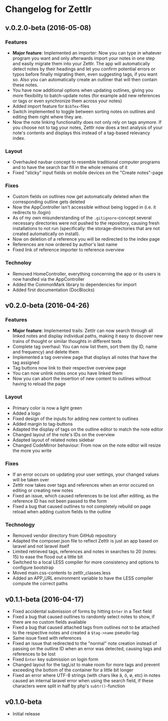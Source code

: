 # Changelog for Zettlr

## v.0.2.0-beta (2016-05-08)

### Features

* **Major feature**: Implemented an importer: Now you can type in whatever program you want and only afterwards import your notes in one step and easily migrate them into your Zettlr. The app will automatically detect notes by their headings and let you confirm potential errors or typos before finally migrating them, even suggesting tags, if you want so. Also you can automatically create an outliner that will then contain these notes.
* You have now additional options when updating outlines, giving you more flexibility to batch-update notes (for example add new references or tags or even synchronize them across your notes)
* Added import feature for `BibTex`-files
* Switch implemented to toggle between sorting notes on outlines and editing them right where they are.
* Now the note linking functionality does not only rely on tags anymore. If you choose not to tag your notes, Zettlr now does a text analysis of your note's contents and displays this instead of a tag-based relevancy index.

### Layout

* Overhauled navbar concept to resemble traditional computer programs and to have the search bar fill in the whole remains of it
* Fixed "sticky" input fields on mobile devices on the "Create notes"-page

### Fixes

* Custom fields on outlines now get automatically deleted when the corresponding outline gets deleted
* Now the AppController isn't accessible without being logged in (i.e. it redirects to /login)
* As of my own misunderstanding of the `.gitignore`-concept several necessary directories were not pushed to the repository, causing fresh installations to not run (specifically: the storage-directories that are not created automatically on install).
* Now on deletion of a reference you will be redirected to the index page
* References are now ordered by author's last name
* Fixed link of reference importer to reference overview

### Technoloy

* Removed HomeController, everything concerning the app or its users is now handled via the AppController
* Added the CommonMark library to dependencies for import
* Added first documentation (DocBlocks)

## v0.2.0-beta (2016-04-26)

### Features

* **Major feature**: Implemented trails: Zettlr can now search through all linked notes and display individual paths, making it easy to discover new trains of thought or similar thoughts in different texts
* Complete tag overhaul: You can now list them, sort them (by ID, name and frequency) and delete them
* Implemented a tag overview page that displays all notes that have the tag assigned
* Tag buttons now link to their respective overview page
* You can now unlink notes once you have linked them
* Now you can abort the insertion of new content to outlines without having to reload the page

### Layout

* Primary color is now a light green
* Added a logo
* Fixed design of the inputs for adding new content to outlines
* Added margin to tag-buttons
* Adapted the display of tags on the outline editor to match the note editor
* Changed layout of the note's IDs on the overview
* Adapted layout of related notes sidebar
* Changed CodeMirror behaviour: From now on the note editor will resize the more you write

### Fixes

* If an error occurs on updating your user settings, your changed values will be taken over
* Zettlr now takes over tags and references when an error occured on editing or creating new notes
* Fixed an issue, which caused references to be lost after editing, as the reference ID has not been passed to the form
* Fixed a bug that caused outlines to not completely rebuild on page reload when adding custom fields to the outline

### Technology

* Removed vendor directory from GitHub repository
* Adapted the composer.json file to reflect Zettlr is just an app based on laravel and not laravel itself
* Limited retrieved tags, references and notes in searches to 20 (notes: 15) to ease the flood out a little bit
* Switched to a local LESS compiler for more consistency and options to configure bootstrap
* Moved main.css-contents to zettlr_classes.less
* Added an APP_URL environment variable to have the LESS compiler compute the correct paths

## v0.1.1-beta (2016-04-17)

* Fixed accidental submission of forms by hitting `Enter` in a Text field
* Fixed a bug that caused outlines to randomly select notes to show, if there are no custom fields available
* Fixed a bug that caused attached tags from outlines not to be attached to the respective notes and created a `$tag->name` pseudo-tag
* Same issue fixed with references
* Fixed an issue that redirected to the "normal" note creation instead of passing on the outline ID when an error was detected, causing tags and references to be lost
* Fixed `Enter` key submission on login form
* Changed layout for the tagList to make room for more tags and prevent exceeding the bottom of the container for a little bit longer
* Fixed an error where UTF-8 strings (with chars like ä, ö, ø, etc) in notes caused an internal laravel error when using the search field, if these characters were split in half by php's `subtr()`-function

## v0.1.0-beta

* Initial release

